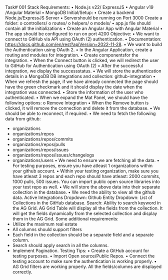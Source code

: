 Task# 001
Stack Requirements:
• Node.js v22/ ExpressJS
• Angular v19 /Angular Material
• MongoDB
Initial/Setup:
• Create a backend Node.js/ExpressJS Server
• Servershould be running on Port 3000 Create a folder:
o controllers/
o routes/
o helpers/
o models/
• app.js file should contain all the initializations
• Create an Angular App with Angular Material
• The app should be configured to run on port 4200
Objective:
• We want to connect to GitHub via API using OAuth (2) authentication.
• Documentation: https://docs.github.com/en/rest?apiVersion=2022-11-28.
• We want to build the Authentication using OAuth 2.
• In the Angular Application, create a routing and modules for integration.
• Create componentsfor the integration.
• When the Connect button is clicked, we will redirect the user to GitHub for
Authentication using OAuth (2)
• After the successful integration, we display the successstatus.
• We will store the authentication details in a MongoDB DB integrations and
collection: github-integration
• When we refresh the page, if we have already connected the page should
have the green checkmark and it should display the date when the
integration was connected.
• Store the information of the user who authenticated.
• When we expand the Mat Panel, we should have the following options:
o Remove Integration
• When the Remove button is clicked, it will remove the connection and delete
it from the database.
• We should be able to reconnect, if required.
• We need to fetch the following data from github:
- organizations
- organizations/repos
- organizations/repos/commits
- organizations/repos/pulls
- organizations/repos/issues
- organizations/repos/issues/changelogs
- organizations/users
• We need to ensure we are fetching all the data.
• For testing purposes, ensure you have atleast 1 organizations within your
github account.
• Within your testing organization, make sure you have atleast 3 repos and
each repo should have atleast: 2000 commits, 1000 pulls, 500 issues. You can
import public open source libraries into your test repo as well.
• We will store the above data into their separate collection in the database.
• We need the ability to view all the github data.
Active Integrations Dropdown: Github
Entity Dropdown: List of Collections in the GitHub database.
Search: Ability to search keyword in the AG Grid.
AG Grid Table will display all the fields from the collection. It will get the fields
dynamically from the selected collection and display them in the AG Grid.
Some additional requirements:
- Utilize the maximum real estate
- All columns should support filters
- Each field in the collection should be a separate field and a separate column.
- Search should apply search in all the columns.
- Implement Pagination.
Testing Tips:
• Create a GitHub account for testing purposes.
• Import Open source/Public Repos.
• Connect the testing account to make sure the authentication is working
properly.
• AG Grid filters are working properly. All the fields/columns are displayed
correctly.
